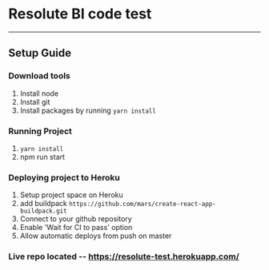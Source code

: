 # Resolute BI code test
---

## Setup Guide
### Download tools
1. Install node
2. Install git
3. Install packages by running `yarn install`

### Running Project
1. `yarn install`
2. npm run start

### Deploying project to Heroku
1. Setup project space on Heroku
2. add buildpack `https://github.com/mars/create-react-app-buildpack.git`
3. Connect to your github repository
4. Enable 'Wait for CI to pass' option
5. Allow automatic deploys from push on master


### Live repo located -- https://resolute-test.herokuapp.com/